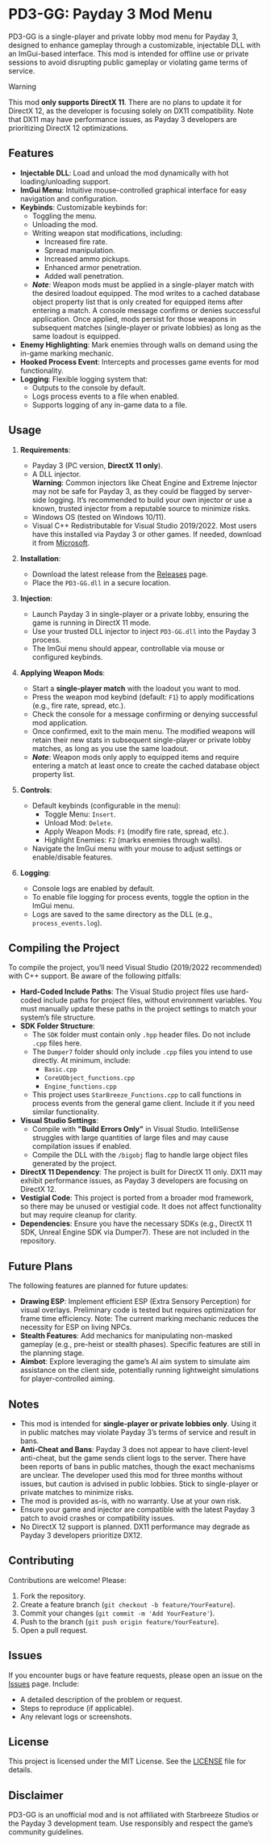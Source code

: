 # PD3-GG: Payday 3 Mod Menu

PD3-GG is a single-player and private lobby mod menu for Payday 3, designed to enhance gameplay through a customizable, injectable DLL with an ImGui-based interface. This mod is intended for offline use or private sessions to avoid disrupting public gameplay or violating game terms of service.

> [!WARNING]  
> This mod **only supports DirectX 11**. There are no plans to update it for DirectX 12, as the developer is focusing solely on DX11 compatibility. Note that DX11 may have performance issues, as Payday 3 developers are prioritizing DirectX 12 optimizations.

## Features

- **Injectable DLL**: Load and unload the mod dynamically with hot loading/unloading support.
- **ImGui Menu**: Intuitive mouse-controlled graphical interface for easy navigation and configuration.
- **Keybinds**: Customizable keybinds for:
  - Toggling the menu.
  - Unloading the mod.
  - Writing weapon stat modifications, including:
    - Increased fire rate.
    - Spread manipulation.
    - Increased ammo pickups.
    - Enhanced armor penetration.
    - Added wall penetration.
  - **_Note_**: Weapon mods must be applied in a single-player match with the desired loadout equipped. The mod writes to a cached database object property list that is only created for equipped items after entering a match. A console message confirms or denies successful application. Once applied, mods persist for those weapons in subsequent matches (single-player or private lobbies) as long as the same loadout is equipped.
- **Enemy Highlighting**: Mark enemies through walls on demand using the in-game marking mechanic.
- **Hooked Process Event**: Intercepts and processes game events for mod functionality.
- **Logging**: Flexible logging system that:
  - Outputs to the console by default.
  - Logs process events to a file when enabled.
  - Supports logging of any in-game data to a file.

## Usage

1. **Requirements**:
   - Payday 3 (PC version, **DirectX 11 only**).
   - A DLL injector.  
     **Warning**: Common injectors like Cheat Engine and Extreme Injector may not be safe for Payday 3, as they could be flagged by server-side logging. It’s recommended to build your own injector or use a known, trusted injector from a reputable source to minimize risks.
   - Windows OS (tested on Windows 10/11).
   - Visual C++ Redistributable for Visual Studio 2019/2022. Most users have this installed via Payday 3 or other games. If needed, download it from [Microsoft](https://docs.microsoft.com/en-us/cpp/windows/latest-supported-vc-redist).

2. **Installation**:
   - Download the latest release from the [Releases](https://github.com/Lilith2/PD3-GG/releases) page.
   - Place the `PD3-GG.dll` in a secure location.

3. **Injection**:
   - Launch Payday 3 in single-player or a private lobby, ensuring the game is running in DirectX 11 mode.
   - Use your trusted DLL injector to inject `PD3-GG.dll` into the Payday 3 process.
   - The ImGui menu should appear, controllable via mouse or configured keybinds.

4. **Applying Weapon Mods**:
   - Start a **single-player match** with the loadout you want to mod.
   - Press the weapon mod keybind (default: `F1`) to apply modifications (e.g., fire rate, spread, etc.).
   - Check the console for a message confirming or denying successful mod application.
   - Once confirmed, exit to the main menu. The modified weapons will retain their new stats in subsequent single-player or private lobby matches, as long as you use the same loadout.
   - **_Note_**: Weapon mods only apply to equipped items and require entering a match at least once to create the cached database object property list.

5. **Controls**:
   - Default keybinds (configurable in the menu):
     - Toggle Menu: `Insert`.
     - Unload Mod: `Delete`.
     - Apply Weapon Mods: `F1` (modify fire rate, spread, etc.).
     - Highlight Enemies: `F2` (marks enemies through walls).
   - Navigate the ImGui menu with your mouse to adjust settings or enable/disable features.

6. **Logging**:
   - Console logs are enabled by default.
   - To enable file logging for process events, toggle the option in the ImGui menu.
   - Logs are saved to the same directory as the DLL (e.g., `process_events.log`).

## Compiling the Project

To compile the project, you’ll need Visual Studio (2019/2022 recommended) with C++ support. Be aware of the following pitfalls:

- **Hard-Coded Include Paths**: The Visual Studio project files use hard-coded include paths for project files, without environment variables. You must manually update these paths in the project settings to match your system’s file structure.
- **SDK Folder Structure**:
  - The `SDK` folder must contain only `.hpp` header files. Do not include `.cpp` files here.
  - The `Dumper7` folder should only include `.cpp` files you intend to use directly. At minimum, include:
    - `Basic.cpp`
    - `CoreUObject_functions.cpp`
    - `Engine_functions.cpp`
  - This project uses `StarBreeze_Functions.cpp` to call functions in process events from the general game client. Include it if you need similar functionality.
- **Visual Studio Settings**:
  - Compile with **"Build Errors Only"** in Visual Studio. IntelliSense struggles with large quantities of large files and may cause compilation issues if enabled.
  - Compile the DLL with the `/bigobj` flag to handle large object files generated by the project.
- **DirectX 11 Dependency**: The project is built for DirectX 11 only. DX11 may exhibit performance issues, as Payday 3 developers are focusing on DirectX 12.
- **Vestigial Code**: This project is ported from a broader mod framework, so there may be unused or vestigial code. It does not affect functionality but may require cleanup for clarity.
- **Dependencies**: Ensure you have the necessary SDKs (e.g., DirectX 11 SDK, Unreal Engine SDK via Dumper7). These are not included in the repository.

## Future Plans

The following features are planned for future updates:

- **Drawing ESP**: Implement efficient ESP (Extra Sensory Perception) for visual overlays. Preliminary code is tested but requires optimization for frame time efficiency. Note: The current marking mechanic reduces the necessity for ESP on living NPCs.
- **Stealth Features**: Add mechanics for manipulating non-masked gameplay (e.g., pre-heist or stealth phases). Specific features are still in the planning stage.
- **Aimbot**: Explore leveraging the game’s AI aim system to simulate aim assistance on the client side, potentially running lightweight simulations for player-controlled aiming.

## Notes

- This mod is intended for **single-player or private lobbies only**. Using it in public matches may violate Payday 3’s terms of service and result in bans.
- **Anti-Cheat and Bans**: Payday 3 does not appear to have client-level anti-cheat, but the game sends client logs to the server. There have been reports of bans in public matches, though the exact mechanisms are unclear. The developer used this mod for three months without issues, but caution is advised in public lobbies. Stick to single-player or private matches to minimize risks.
- The mod is provided as-is, with no warranty. Use at your own risk.
- Ensure your game and injector are compatible with the latest Payday 3 patch to avoid crashes or compatibility issues.
- No DirectX 12 support is planned. DX11 performance may degrade as Payday 3 developers prioritize DX12.

## Contributing

Contributions are welcome! Please:

1. Fork the repository.
2. Create a feature branch (`git checkout -b feature/YourFeature`).
3. Commit your changes (`git commit -m 'Add YourFeature'`).
4. Push to the branch (`git push origin feature/YourFeature`).
5. Open a pull request.

## Issues

If you encounter bugs or have feature requests, please open an issue on the [Issues](https://github.com/Lilith2/PD3-GG/issues) page. Include:

- A detailed description of the problem or request.
- Steps to reproduce (if applicable).
- Any relevant logs or screenshots.

## License

This project is licensed under the MIT License. See the [LICENSE](LICENSE) file for details.

## Disclaimer

PD3-GG is an unofficial mod and is not affiliated with Starbreeze Studios or the Payday 3 development team. Use responsibly and respect the game’s community guidelines.